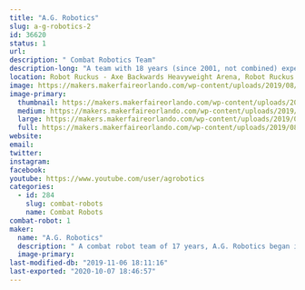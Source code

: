 ```yaml
---
title: "A.G. Robotics"
slug: a-g-robotics-2
id: 36620
status: 1
url: 
description: " Combat Robotics Team"
description-long: "A team with 18 years (since 2001, not combined) experience in the combat box."
location: Robot Ruckus - Axe Backwards Heavyweight Arena, Robot Ruckus - Small Arena
image: https://makers.makerfaireorlando.com/wp-content/uploads/2019/08/Animosity-1024x576.jpg
image-primary:
  thumbnail: https://makers.makerfaireorlando.com/wp-content/uploads/2019/08/Animosity-150x150.jpg
  medium: https://makers.makerfaireorlando.com/wp-content/uploads/2019/08/Animosity-300x169.jpg
  large: https://makers.makerfaireorlando.com/wp-content/uploads/2019/08/Animosity-1024x576.jpg
  full: https://makers.makerfaireorlando.com/wp-content/uploads/2019/08/Animosity.jpg
website: 
email: 
twitter: 
instagram: 
facebook: 
youtube: https://www.youtube.com/user/agrobotics
categories:
  - id: 284
    slug: combat-robots
    name: Combat Robots
combat-robot: 1
maker:
  name: "A.G. Robotics"
  description: " A combat robot team of 17 years, A.G. Robotics began in Florida, but has moved to different regions in different phases of life, competing with the best around the country. "
  image-primary: 
last-modified-db: "2019-11-06 18:11:16"
last-exported: "2020-10-07 18:46:57"
---
```

